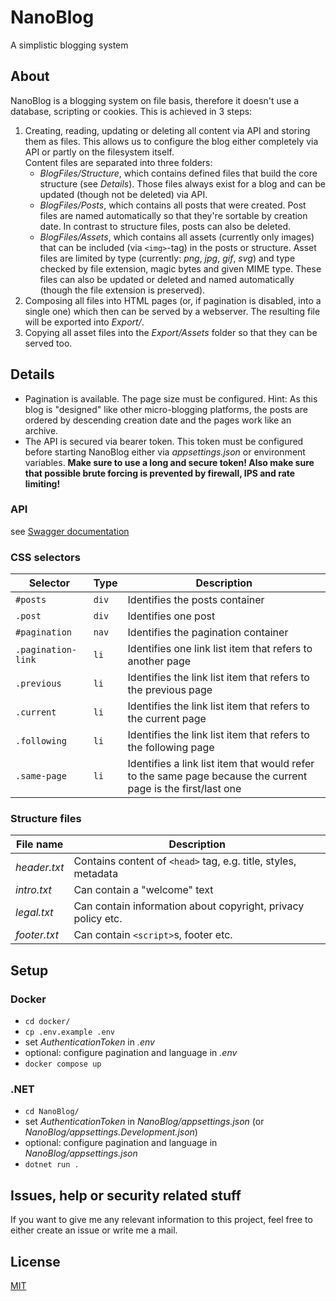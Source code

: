 # NanoBlog
A simplistic blogging system

## About 
NanoBlog is a blogging system on file basis, therefore it doesn't use a database, scripting or cookies.
This is achieved in 3 steps:

1. Creating, reading, updating or deleting all content via API and storing them as files. 
   This allows us to configure the blog either completely via API or partly on the filesystem itself.  
   Content files are separated into three folders:
   - _BlogFiles/Structure_, which contains defined files that build the core structure (see _Details_).
   Those files always exist for a blog and can be updated (though not be deleted) via API.
   - _BlogFiles/Posts_, which contains all posts that were created. Post files are named automatically so that they're sortable 
   by creation date. In contrast to structure files, posts can also be deleted.
   - _BlogFiles/Assets_, which contains all assets (currently only images) that can be included (via `<img>`-tag) in the posts or structure.
   Asset files are limited by type (currently: _png_, _jpg_, _gif_, _svg_) and type checked by file extension, magic bytes and given MIME type.
   These files can also be updated or deleted and named automatically (though the file extension is preserved).
2. Composing all files into HTML pages (or, if pagination is disabled, into a single one) which then can be served by a webserver.
The resulting file will be exported into _Export/_.
3. Copying all asset files into the _Export/Assets_ folder so that they can be served too.

## Details
- Pagination is available. The page size must be configured. Hint: As this blog is "designed" like other micro-blogging
  platforms, the posts are ordered by descending creation date and the pages work like an archive.
- The API is secured via bearer token. This token must be configured before starting NanoBlog either via _appsettings.json_ or environment variables.
  **Make sure to use a long and secure token! Also make sure that possible brute forcing is prevented by firewall, IPS and rate limiting!**

### API
see [Swagger documentation](https://github.com/neon-JS/NanoBlog/blob/main/openapi.yaml)

### CSS selectors
| Selector           | Type  | Description                                                                                                  |
|--------------------|-------|--------------------------------------------------------------------------------------------------------------|
| `#posts`           | `div` | Identifies the posts container                                                                               |
| `.post`            | `div` | Identifies one post                                                                                          |
| `#pagination`      | `nav` | Identifies the pagination container                                                                          |
| `.pagination-link` | `li`  | Identifies one link list item that refers to another page                                                    |
| `.previous`        | `li`  | Identifies the link list item that refers to the previous page                                               |
| `.current`         | `li`  | Identifies the link list item that refers to the current page                                                |
| `.following`       | `li`  | Identifies the link list item that refers to the following page                                              |
| `.same-page`       | `li`  | Identifies a link list item that would refer to the same page because the current page is the first/last one |

### Structure files
| File name    | Description                                                    |
|--------------|----------------------------------------------------------------|
| _header.txt_ | Contains content of `<head>` tag, e.g. title, styles, metadata |
| _intro.txt_  | Can contain a "welcome" text                                   |
| _legal.txt_  | Can contain information about copyright, privacy policy etc.   |
| _footer.txt_ | Can contain `<script>`s, footer etc.                           |

## Setup

### Docker
- `cd docker/`
- `cp .env.example .env`
- set _AuthenticationToken_ in _.env_
- optional: configure pagination and language in _.env_
- `docker compose up`

### .NET
- `cd NanoBlog/`
- set _AuthenticationToken_ in _NanoBlog/appsettings.json_ (or _NanoBlog/appsettings.Development.json_)
- optional: configure pagination and language in _NanoBlog/appsettings.json_
- `dotnet run .`

## Issues, help or security related stuff
If you want to give me any relevant information to this project, feel free to either create an issue or write me a mail.

## License
[MIT](https://github.com/neon-JS/NanoBlog/blob/main/LICENSE)
